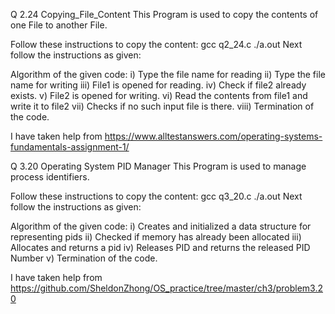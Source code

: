 Q 2.24 Copying_File_Content
This Program is used to copy the contents of one File to another File.

Follow these instructions to copy the content:
gcc q2_24.c
./a.out
Next follow the instructions as given:

Algorithm of the given code:
i)   Type the file name for reading
ii)  Type the file name for writing
iii) File1 is opened for reading.
iv)  Check if file2 already  exists.
v)   File2 is opened for writing.
vi)  Read the contents from file1 and write it to file2
vii) Checks if no such input file is there.
viii) Termination of the code.

I have taken help from https://www.alltestanswers.com/operating-systems-fundamentals-assignment-1/

Q 3.20 Operating System PID Manager
This Program is used to manage process identifiers.

Follow these instructions to copy the content:
gcc q3_20.c
./a.out
Next follow the instructions as given:

Algorithm of the given code:
i)   Creates and initialized a data structure for representing pids
ii)  Checked if memory has already been allocated
iii) Allocates and returns a pid
iv)  Releases PID and returns the released PID Number
v)   Termination of the code.

I have taken help from https://github.com/SheldonZhong/OS_practice/tree/master/ch3/problem3.20

